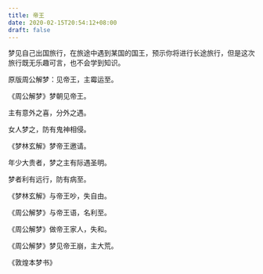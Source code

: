 ```yaml
---
title: 帝王
date: 2020-02-15T20:54:12+08:00
draft: false
---
```


梦见自己出国旅行，在旅途中遇到某国的国王，预示你将进行长途旅行，但是这次旅行既无乐趣可言，也不会学到知识。

原版周公解梦：见帝王，主霉运至。

《周公解梦》梦朝见帝王。

主有意外之喜，分外之遇。

女人梦之，防有鬼神相侵。

《梦林玄解》梦帝王邀请。

年少大贵者，梦之主有际遇圣明。

梦者利有远行，防有病至。

《梦林玄解》与帝王吵，失自由。

《周公解梦》与帝王语，名利至。

《周公解梦》做帝王家人，失和。

《周公解梦》梦见帝王崩，主大荒。

《敦煌本梦书》